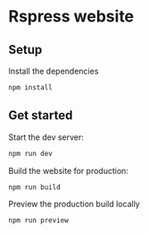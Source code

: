 # Rspress website

## Setup

Install the dependencies


```bash
npm install
```

## Get started

Start the dev server:

```bash
npm run dev
```

Build the website for production:

```bash
npm run build
```

Preview the production build locally

```bash
npm run preview
```
